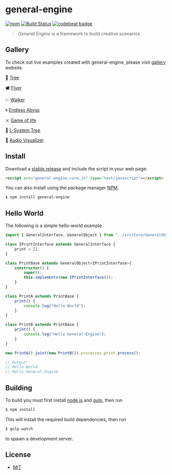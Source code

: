 # general-engine
[![npm][npm-image]][npm-url] [![Build Status][travis-image]][travis-url] [![codebeat badge][codebeat-image]][codebeat-url]

> *General Engine* is a framework to build creative scenarios.

## Gallery
To check out live examples created with general-engine, please visit [gallery][repo-gallery] website.

 🌳 [Tree](https://general-engine.com/views/gallery.html?scene=tree)

 🕊 [Flyer](https://general-engine.com/views/gallery.html?scene=flyer)
 
 💥 [Walker](https://general-engine.com/views/gallery.html?scene=walker)
 
 🌀 [Endless Abyss](https://general-engine.com/views/gallery.html?scene=endlessabyss)
 
 ⚔ [Game of life](https://general-engine.com/views/gallery.html?scene=gameoflife)
 
 🌿 [L-System Tree](https://general-engine.com/views/gallery.html?scene=lsystemtree)
 
 🎵 [Audio Visualizer](https://general-engine.com/views/gallery.html?scene=audiovisualizer)

## Install
Download a [stable release][repo-releases] and include the script in your web page:
``` html
<script src="general-engine.core.js" type="text/javascript"></script>
```
You can also install using the package manager [NPM][npm-url].
``` bash
$ npm install general-engine
```
## Hello World
The following is a simple hello-world example.

```ts
import { GeneralInterface, GeneralObject } from "../src/Core/GeneralObject";

class IPrintInterface extends GeneralInterface {
    print = [];
}

class PrintBase extends GeneralObject<IPrintInterface>{
    constructor() {
        super();
        this.implements(new IPrintInterface());
    }
}

class PrintA extends PrintBase {
    print() {
        console.log("Hello World");
    }
}

class PrintB extends PrintBase {
    print() {
        console.log("Hello General-Engine");
    }
}

new PrintA().joint(new PrintB()).processes.print.process();

// Output:
// Hello World
// Hello General-Engine
```

## Building 
To build you must first install [node.js](http://nodejs.org/) and [gulp](http://gulpjs.com/), then run
``` bash
$ npm install
```
This will install the required build dependencies, then run
``` bash
$ gulp watch
```
to spawn a development server.

## License
- [MIT](./LICENSE)

[repo-releases]: https://github.com/experdot/general-engine/releases
[repo-gallery]: https://experdot.github.io/general-engine/views/gallery.html?scene=endlessabyss

[npm-url]: https://www.npmjs.com/package/general-engine
[npm-image]: https://img.shields.io/npm/v/general-engine.svg

[travis-url]: https://travis-ci.org/experdot/general-engine
[travis-image]: https://travis-ci.org/experdot/general-engine.svg?branch=master

[codebeat-url]: https://codebeat.co/projects/github-com-experdot-general-engine-master
[codebeat-image]: https://codebeat.co/badges/7c21280a-03fb-4abc-90eb-a4f50c3e2760

